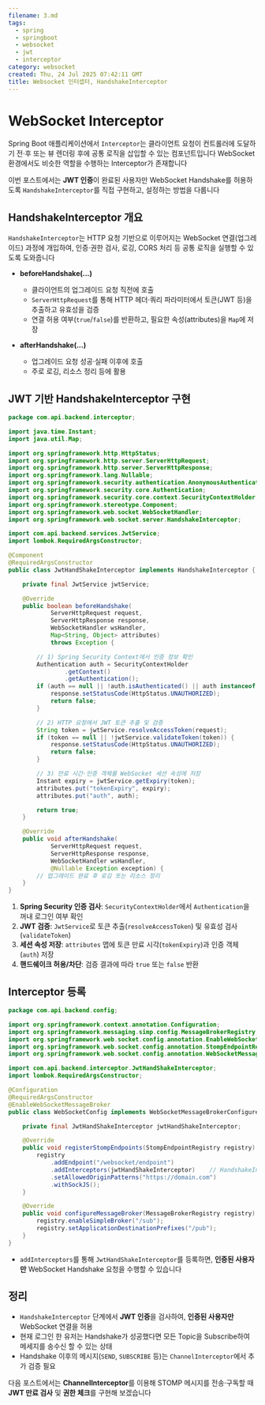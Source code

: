 ```yaml
---
filename: 3.md
tags:
  - spring
  - springboot
  - websocket
  - jwt
  - interceptor
category: websocket
created: Thu, 24 Jul 2025 07:42:11 GMT
title: Websocket 인터셉터, HandshakeInterceptor
---
```


# WebSocket Interceptor

Spring Boot 애플리케이션에서 `Interceptor`는 클라이언트 요청이 컨트롤러에 도달하기 전·후 또는 뷰 렌더링 후에 공통 로직을 삽입할 수 있는 컴포넌트입니다
WebSocket 환경에서도 비슷한 역할을 수행하는 Interceptor가 존재합니다

이번 포스트에서는 **JWT 인증**이 완료된 사용자만 WebSocket Handshake를 허용하도록 `HandshakeInterceptor`를 직접 구현하고, 설정하는 방법을 다룹니다

## HandshakeInterceptor 개요

`HandshakeInterceptor`는 HTTP 요청 기반으로 이루어지는 WebSocket 연결(업그레이드) 과정에 개입하여,
인증·권한 검사, 로깅, CORS 처리 등 공통 로직을 실행할 수 있도록 도와줍니다

- **beforeHandshake(...)**

  - 클라이언트의 업그레이드 요청 직전에 호출
  - `ServerHttpRequest`를 통해 HTTP 헤더·쿼리 파라미터에서 토큰(JWT 등)을 추출하고 유효성을 검증
  - 연결 허용 여부(`true`/`false`)를 반환하고, 필요한 속성(attributes)을 `Map`에 저장

- **afterHandshake(...)**

  - 업그레이드 요청 성공·실패 이후에 호출
  - 주로 로깅, 리소스 정리 등에 활용

## JWT 기반 HandshakeInterceptor 구현

```java title="JwtHandShakeInterceptor.java"
package com.api.backend.interceptor;

import java.time.Instant;
import java.util.Map;

import org.springframework.http.HttpStatus;
import org.springframework.http.server.ServerHttpRequest;
import org.springframework.http.server.ServerHttpResponse;
import org.springframework.lang.Nullable;
import org.springframework.security.authentication.AnonymousAuthenticationToken;
import org.springframework.security.core.Authentication;
import org.springframework.security.core.context.SecurityContextHolder;
import org.springframework.stereotype.Component;
import org.springframework.web.socket.WebSocketHandler;
import org.springframework.web.socket.server.HandshakeInterceptor;

import com.api.backend.services.JwtService;
import lombok.RequiredArgsConstructor;

@Component
@RequiredArgsConstructor
public class JwtHandShakeInterceptor implements HandshakeInterceptor {

    private final JwtService jwtService;

    @Override
    public boolean beforeHandshake(
            ServerHttpRequest request,
            ServerHttpResponse response,
            WebSocketHandler wsHandler,
            Map<String, Object> attributes)
            throws Exception {

        // 1) Spring Security Context에서 인증 정보 확인
        Authentication auth = SecurityContextHolder
                .getContext()
                .getAuthentication();
        if (auth == null || !auth.isAuthenticated() || auth instanceof AnonymousAuthenticationToken) {
            response.setStatusCode(HttpStatus.UNAUTHORIZED);
            return false;
        }

        // 2) HTTP 요청에서 JWT 토큰 추출 및 검증
        String token = jwtService.resolveAccessToken(request);
        if (token == null || !jwtService.validateToken(token)) {
            response.setStatusCode(HttpStatus.UNAUTHORIZED);
            return false;
        }

        // 3) 만료 시간·인증 객체를 WebSocket 세션 속성에 저장
        Instant expiry = jwtService.getExpiry(token);
        attributes.put("tokenExpiry", expiry);
        attributes.put("auth", auth);

        return true;
    }

    @Override
    public void afterHandshake(
            ServerHttpRequest request,
            ServerHttpResponse response,
            WebSocketHandler wsHandler,
            @Nullable Exception exception) {
        // 업그레이드 완료 후 로깅 또는 리소스 정리
    }
}
```

1. **Spring Security 인증 검사**: `SecurityContextHolder`에서 `Authentication`을 꺼내 로그인 여부 확인
2. **JWT 검증**: `JwtService`로 토큰 추출(`resolveAccessToken`) 및 유효성 검사(`validateToken`)
3. **세션 속성 저장**: `attributes` 맵에 토큰 만료 시각(`tokenExpiry`)과 인증 객체(`auth`) 저장
4. **핸드쉐이크 허용/차단**: 검증 결과에 따라 `true` 또는 `false` 반환

## Interceptor 등록

```java title="WebSocketConfig.java"
package com.api.backend.config;

import org.springframework.context.annotation.Configuration;
import org.springframework.messaging.simp.config.MessageBrokerRegistry;
import org.springframework.web.socket.config.annotation.EnableWebSocketMessageBroker;
import org.springframework.web.socket.config.annotation.StompEndpointRegistry;
import org.springframework.web.socket.config.annotation.WebSocketMessageBrokerConfigurer;

import com.api.backend.interceptor.JwtHandShakeInterceptor;
import lombok.RequiredArgsConstructor;

@Configuration
@RequiredArgsConstructor
@EnableWebSocketMessageBroker
public class WebSocketConfig implements WebSocketMessageBrokerConfigurer {

    private final JwtHandShakeInterceptor jwtHandShakeInterceptor;

    @Override
    public void registerStompEndpoints(StompEndpointRegistry registry) {
        registry
            .addEndpoint("/websocket/endpoint")
            .addInterceptors(jwtHandShakeInterceptor)    // HandshakeInterceptor 등록
            .setAllowedOriginPatterns("https://domain.com")
            .withSockJS();
    }

    @Override
    public void configureMessageBroker(MessageBrokerRegistry registry) {
        registry.enableSimpleBroker("/sub");
        registry.setApplicationDestinationPrefixes("/pub");
    }
}
```

- `addInterceptors`를 통해 `JwtHandShakeInterceptor`를 등록하면, **인증된 사용자만** WebSocket Handshake 요청을 수행할 수 있습니다

## 정리

- `HandshakeInterceptor` 단계에서 **JWT 인증**을 검사하여, **인증된 사용자만** WebSocket 연결을 허용
- 현재 로그인 한 유저는 Handshake가 성공했다면 모든 Topic을 Subscribe하여 메세지를 송수신 할 수 있는 상태
- Handshake 이후의 메시지(`SEND`, `SUBSCRIBE` 등)는 `ChannelInterceptor`에서 추가 검증 필요

다음 포스트에서는 **ChannelInterceptor**를 이용해 STOMP 메시지를 전송·구독할 때 **JWT 만료 검사** 및 **권한 체크**를 구현해 보겠습니다